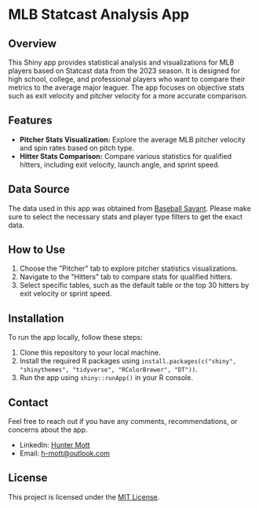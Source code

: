 # MLB Statcast Analysis App

## Overview

This Shiny app provides statistical analysis and visualizations for MLB players based on Statcast data from the 2023 season. It is designed for high school, college, and professional players who want to compare their metrics to the average major leaguer. The app focuses on objective stats such as exit velocity and pitcher velocity for a more accurate comparison.

## Features

- **Pitcher Stats Visualization:** Explore the average MLB pitcher velocity and spin rates based on pitch type.
- **Hitter Stats Comparison:** Compare various statistics for qualified hitters, including exit velocity, launch angle, and sprint speed.

## Data Source

The data used in this app was obtained from [Baseball Savant](https://baseballsavant.mlb.com/leaderboard/custom?year=2023&type=batter&filter=&sort=4&sortDir=desc&min=q&selections=xba,xslg,xwoba,xobp,xiso,exit_velocity_avg,launch_angle_avg,barrel_batted_rate,&chart=false&x=xba&y=xba&r=no&chartType=beeswarm). Please make sure to select the necessary stats and player type filters to get the exact data.

## How to Use

1. Choose the "Pitcher" tab to explore pitcher statistics visualizations.
2. Navigate to the "Hitters" tab to compare stats for qualified hitters.
3. Select specific tables, such as the default table or the top 30 hitters by exit velocity or sprint speed.

## Installation

To run the app locally, follow these steps:

1. Clone this repository to your local machine.
2. Install the required R packages using `install.packages(c("shiny", "shinythemes", "tidyverse", "RColorBrewer", "DT"))`.
3. Run the app using `shiny::runApp()` in your R console.

## Contact

Feel free to reach out if you have any comments, recommendations, or concerns about the app.

- LinkedIn: [Hunter Mott](https://www.linkedin.com/in/hunter-mott/)
- Email: [h-mott@outlook.com](mailto:h-mott@outlook.com)

## License

This project is licensed under the [MIT License](LICENSE).


